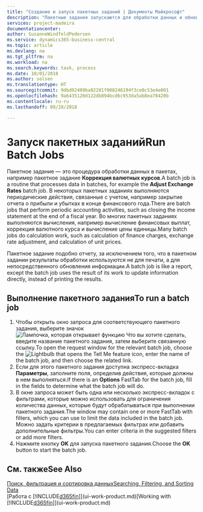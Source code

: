 ```yaml
---
title: "Создание и запуск пакетных заданий | Документы Майкрософт"
description: "Пакетные задания запускаются для обработки данных и обновления информации, например для выполнения периодических действий и других расчетов."
services: project-madeira
documentationcenter: 
author: SusanneWindfeldPedersen
ms.service: dynamics365-business-central
ms.topic: article
ms.devlang: na
ms.tgt_pltfrm: na
ms.workload: na
ms.search.keywords: task, process
ms.date: 10/01/2018
ms.author: solsen
ms.translationtype: HT
ms.sourcegitcommit: 9dbd92409ba02281f008246194f3ce0c53e4e001
ms.openlocfilehash: 9a6435120d122db894bcd6c953da5ab8ea78420b
ms.contentlocale: ru-ru
ms.lasthandoff: 09/28/2018

---
```

# <a name="run-batch-jobs"></a><span data-ttu-id="97321-103">Запуск пакетных заданий</span><span class="sxs-lookup"><span data-stu-id="97321-103">Run Batch Jobs</span></span>
<span data-ttu-id="97321-104">Пакетное задание — это процедура обработки данных в пакетах, например пакетное задание **Коррекция валютных курсов**.</span><span class="sxs-lookup"><span data-stu-id="97321-104">A batch job is a routine that processes data in batches, for example the **Adjust Exchange Rates** batch job.</span></span> <span data-ttu-id="97321-105">В некоторых пакетных заданиях выполняются периодические действия, связанные с учетом, например закрытие отчета о прибыли и убытках в конце финансового года.</span><span class="sxs-lookup"><span data-stu-id="97321-105">There are batch jobs that perform periodic accounting activities, such as closing the income statement at the end of a fiscal year.</span></span> <span data-ttu-id="97321-106">Во многих пакетных заданиях выполняются вычисления, например вычисление финансовых выплат, коррекция валютного курса и вычисление цены единицы.</span><span class="sxs-lookup"><span data-stu-id="97321-106">Many batch jobs do calculation work, such as calculation of finance charges, exchange rate adjustment, and calculation of unit prices.</span></span>

<span data-ttu-id="97321-107">Пакетное задание подобно отчету, за исключением того, что в пакетном задании результаты обработки используются не для печати, а для непосредственного обновления информации.</span><span class="sxs-lookup"><span data-stu-id="97321-107">A batch job is like a report, except the batch job uses the result of its work to update information directly, instead of printing the results.</span></span>

## <a name="to-run-a-batch-job"></a><span data-ttu-id="97321-108">Выполнение пакетного задания</span><span class="sxs-lookup"><span data-stu-id="97321-108">To run a batch job</span></span>
1. <span data-ttu-id="97321-109">Чтобы открыть окно запроса для соответствующего пакетного задания, выберите значок ![Лампочка, которая открывает функцию Что вы хотите сделать](media/ui-search/search_small.png "Что вы хотите сделать"), введите название пакетного задания, затем выберите связанную ссылку.</span><span class="sxs-lookup"><span data-stu-id="97321-109">To open the request window for the relevant batch job, choose the ![Lightbulb that opens the Tell Me feature](media/ui-search/search_small.png "Tell me what you want to do") icon, enter the name of the batch job, and then choose the related link.</span></span>
2. <span data-ttu-id="97321-110">Если для этого пакетного задания доступна экспресс-вкладка **Параметры**, заполните поля, определив действия, которые должны в нем выполняться.</span><span class="sxs-lookup"><span data-stu-id="97321-110">If there is an **Options** FastTab for the batch job, fill in the fields to determine what the batch job will do.</span></span>
3. <span data-ttu-id="97321-111">В окне запроса может быть одна или несколько экспресс-вкладок с фильтрами, которые можно использовать для ограничения количества данных, которые будут обрабатываться при выполнении пакетного задания.</span><span class="sxs-lookup"><span data-stu-id="97321-111">The window may contain one or more FastTab with filters, which you can use to limit the data included in the batch job.</span></span> <span data-ttu-id="97321-112">Можно задать критерии в предлагаемых фильтрах или добавить дополнительные фильтры.</span><span class="sxs-lookup"><span data-stu-id="97321-112">You can enter criteria in the suggested filters or add more filters.</span></span>
4. <span data-ttu-id="97321-113">Нажмите кнопку **OK** для запуска пакетного задания.</span><span class="sxs-lookup"><span data-stu-id="97321-113">Choose the **OK** button to start the batch job.</span></span>

## <a name="see-also"></a><span data-ttu-id="97321-114">См. также</span><span class="sxs-lookup"><span data-stu-id="97321-114">See Also</span></span>
[<span data-ttu-id="97321-115">Поиск, фильтрация и сортировка данных</span><span class="sxs-lookup"><span data-stu-id="97321-115">Searching, Filtering, and Sorting Data</span></span>](ui-enter-criteria-filters.md)  
<span data-ttu-id="97321-116">[Работа с [!INCLUDE[d365fin](includes/d365fin_md.md)]](ui-work-product.md)</span><span class="sxs-lookup"><span data-stu-id="97321-116">[Working with [!INCLUDE[d365fin](includes/d365fin_md.md)]](ui-work-product.md)</span></span>

